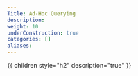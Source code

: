 ```yaml
---
Title: Ad-Hoc Querying
description:
weight: 10
underConstruction: true
categories: []
aliases:
---
```


{{ children style="h2" description="true" }}
